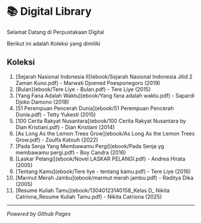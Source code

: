 # 📚 Digital Library

Selamat Datang di Perpustakaan Digital

Berikut ini adalah Koleksi yang dimiliki
## Koleksi

1. [Sejarah Nasional Indonesia II](ebook/Sejarah Nasional Indonesia Jilid 2 Zaman Kuno.pdf) - Marwati Djoened Poesponegoro (2019)
2. [Bulan](ebook/Tere Liye - Bulan.pdf) - Tere Liye (2015)
3. [Yang Fana Adalah Waktu](ebook/Yang fana adalah waktu.pdf) - Sapardi Djoko Damono (2018)
4. [51 Perempuan Pencerah Dunia](ebook/51 Perempuan Pencerah Dunia.pdf) - Tetty Yukesti (2015)
5. [100 Cerita Rakyat Nusantara](ebook/100 Cerita Rakyat Nusantara by Dian Kristiani.pdf) - Dian Kristiani (2014)
6. [As Long As the Lemon Trees Grow](ebook/As Long As the Lemon Trees Grow.pdf) - Zoulfa Katouh (2022)
7. [Pada Senja Yang Membawamu Pergi](ebook/Pada Senja yg membawamu pergi.pdf) - Boy Candra (2016)
8. [Laskar Pelangi](ebook/Novel LASKAR PELANGI.pdf) - Andrea Hirata (2005)
9. [Tentang Kamu](ebook/Tere liye - tentang kamu.pdf) - Tere Liye (2016)
10. [Marmut Merah Jambu](ebook/marmut merah jambu.pdf) - Raditya Dika (2005)
11. [Resume Kuliah Tamu](ebook/13040123140158_Kelas D_ Nikita Catriona_Resume Kuliah Tamu.pdf) - Nikita Catriona (2025)

---

*Powered by Github Pages*
